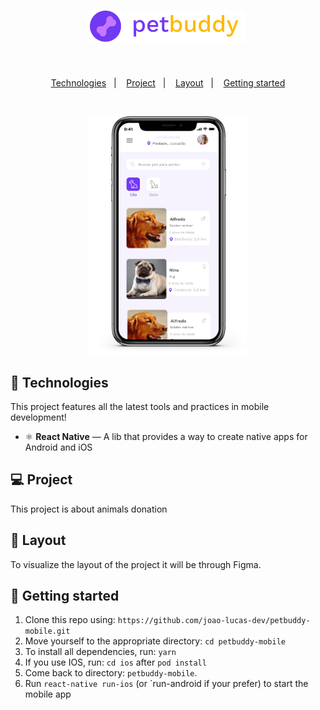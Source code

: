 <h1 align="center">
  <img src=".github/logo.png" alt="petbuddy" width="250px" />
</h1>

<br>

<p align="center">
  <a href="#rocket-technologies">Technologies</a>&nbsp;&nbsp;&nbsp;|&nbsp;&nbsp;&nbsp;
  <a href="#-project">Project</a>&nbsp;&nbsp;&nbsp;|&nbsp;&nbsp;&nbsp;
  <a href="#-layout">Layout</a>&nbsp;&nbsp;&nbsp;|&nbsp;&nbsp;&nbsp;
  <a href="#electric_plug-getting-started">Getting started</a>
</p>

<br>

<p align="center">
  <img alt="Mockup" src=".github/mockup.png" width="50%">
</p>

## :rocket: Technologies

This project features all the latest tools and practices in mobile development!

- ⚛️ **React Native** — A lib that provides a way to create native apps for Android and iOS


## 💻 Project

This project is about animals donation

## 🔖 Layout

To visualize the layout of the project it will be through Figma.

## :electric_plug: Getting started

1. Clone this repo using: `https://github.com/joao-lucas-dev/petbuddy-mobile.git`
2. Move yourself to the appropriate directory: `cd petbuddy-mobile`
3. To install all dependencies, run: `yarn`
4. If you use IOS, run: `cd ios` after `pod install`
5. Come back to directory: `petbuddy-mobile`.
6. Run `react-native run-ios` (or `run-android if your prefer) to start the mobile app


